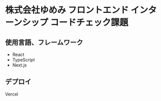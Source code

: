 # 株式会社ゆめみ フロントエンド インターンシップ コードチェック課題

## 使用言語、フレームワーク

- React
- TypeScript
- Next.js

## デプロイ

Vercel
